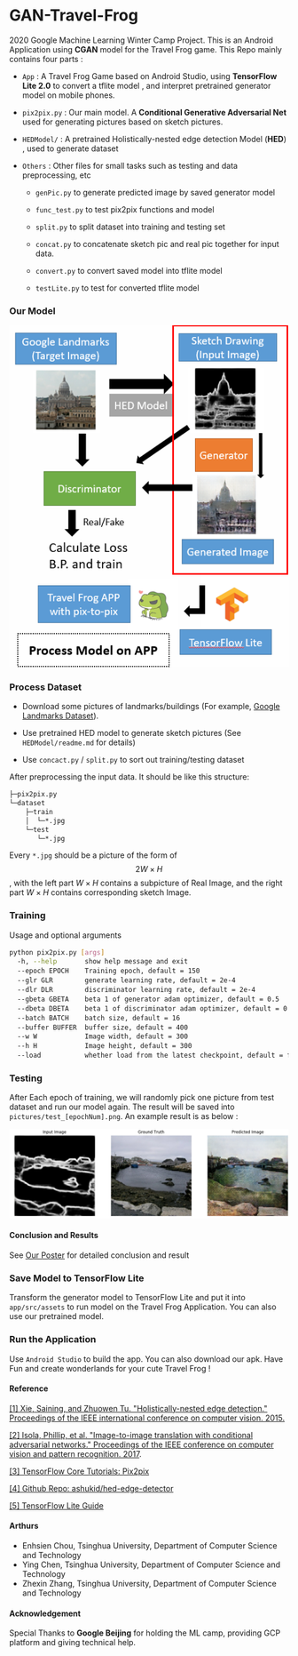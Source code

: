 # GAN-Travel-Frog
2020 Google Machine Learning Winter Camp Project. This is an Android Application using **CGAN** model for the Travel Frog game. This Repo mainly contains four parts :

+ ```App``` : A Travel Frog Game based on Android Studio, using **TensorFlow Lite 2.0** to convert a tflite model , and interpret pretrained generator model on mobile phones.

+ ```pix2pix.py``` : Our main model. A **Conditional Generative Adversarial Net** used for generating pictures based on sketch pictures.

+ ```HEDModel/``` : A pretrained Holistically-nested edge detection Model (**HED**) , used to generate dataset

+ ```Others``` : Other files for small tasks such as testing and data preprocessing, etc

  + ```genPic.py``` to generate predicted image by saved generator model

  + ```func_test.py``` to test pix2pix functions and model

  + ```split.py``` to split dataset into training and testing set

  + ```concat.py``` to concatenate sketch pic and real pic together for input data.
  
  + ```convert.py``` to convert saved model into tflite model
  
  + ```testLite.py``` to test for converted tflite model
  
    

### Our Model 

![](pic/Model.PNG)



### Process Dataset

+ Download some pictures of landmarks/buildings (For example, [Google Landmarks Dataset](https://www.kaggle.com/google/google-landmarks-dataset)). 

+ Use pretrained HED model to generate sketch pictures (See ```HEDModel/readme.md``` for details)
+ Use ```concact.py``` / ```split.py``` to sort out training/testing dataset

After preprocessing the input data. It should be like this structure:

``````
├─pix2pix.py
└─dataset
    ├─train
    │  └─*.jpg
    └─test
       └─*.jpg
``````

Every ```*.jpg``` should be a picture of the form of $$2W \times H$$,  with the left part $W\times H$ contains a subpicture of Real Image, and the right part  $W\times H$ contains corresponding sketch Image.



### Training

Usage and optional arguments

``````bash
python pix2pix.py [args]
  -h, --help       show help message and exit
  --epoch EPOCH    Training epoch, default = 150
  --glr GLR        generate learning rate, default = 2e-4
  --dlr DLR        discriminator learning rate, default = 2e-4
  --gbeta GBETA    beta 1 of generator adam optimizer, default = 0.5
  --dbeta DBETA    beta 1 of discriminator adam optimizer, default = 0.5
  --batch BATCH    batch size, default = 16
  --buffer BUFFER  buffer size, default = 400
  --w W            Image width, default = 300
  --h H            Image height, default = 300
  --load           whether load from the latest checkpoint, default = false
``````



### Testing

After Each epoch of training, we will randomly pick one picture from test dataset and run our model again. The result will be saved into ```pictures/test_[epochNum].png```. An example result is as below :

![](pic/example.png)



#### Conclusion and Results

See [Our Poster](pic/Poster.pdf) for detailed conclusion and result



### Save Model to TensorFlow Lite

Transform the generator model to TensorFlow Lite and put it into ```app/src/assets``` to run model on the Travel Frog Application. You can also use our pretrained model.



### Run the Application

Use ```Android Studio``` to build the app. You can also download our apk. Have Fun and create wonderlands for your cute Travel Frog !



#### Reference

[[1] Xie, Saining, and Zhuowen Tu. "Holistically-nested edge detection." Proceedings of the IEEE international conference on computer vision. 2015.](http://openaccess.thecvf.com/content_iccv_2015/papers/Xie_Holistically-Nested_Edge_Detection_ICCV_2015_paper.pdf)

[[2] Isola, Phillip, et al. "Image-to-image translation with conditional adversarial networks." Proceedings of the IEEE conference on computer vision and pattern recognition. 2017](https://arxiv.org/pdf/1611.07004.pdf).

[[3] TensorFlow Core Tutorials: Pix2pix](https://www.tensorflow.org/tutorials/generative/pix2pix)

[[4] Github Repo: ashukid/hed-edge-detector ](https://github.com/ashukid/hed-edge-detector)

[[5] TensorFlow Lite Guide](https://www.tensorflow.org/lite/guide)



#### Arthurs

- Enhsien Chou, Tsinghua University, Department of Computer Science and Technology
- Ying Chen, Tsinghua University, Department of Computer Science and Technology
- Zhexin Zhang, Tsinghua University, Department of Computer Science and Technology



#### Acknowledgement

Special Thanks to **Google Beijing** for holding the ML camp, providing GCP platform and giving technical help.

